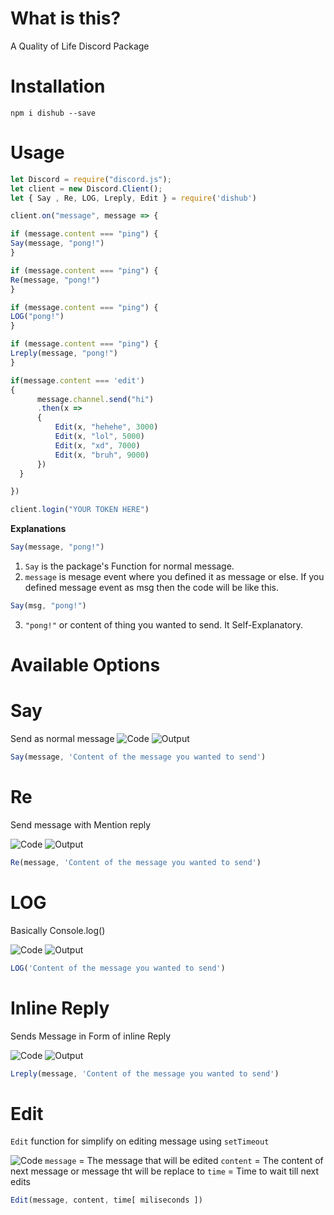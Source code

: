 # What is this?

A Quality of Life Discord Package

# Installation

`npm i dishub --save`

# Usage

```js
let Discord = require("discord.js");
let client = new Discord.Client();
let { Say , Re, LOG, Lreply, Edit } = require('dishub')

client.on("message", message => {

if (message.content === "ping") {
Say(message, "pong!")
}

if (message.content === "ping") {
Re(message, "pong!")
}

if (message.content === "ping") {
LOG("pong!")
}

if (message.content === "ping") {
Lreply(message, "pong!")
}

if(message.content === 'edit')
{
      message.channel.send("hi")
      .then(x => 
      {
          Edit(x, "hehehe", 3000)
          Edit(x, "lol", 5000)
          Edit(x, "xd", 7000)
          Edit(x, "bruh", 9000)
      })
  }

})

client.login("YOUR TOKEN HERE")
```

**Explanations**
```js
Say(message, "pong!")
```
1. `Say` is the package's Function for normal message.
2. `message` is mesage event where you defined it as message or else. If you defined message event as msg then the code will be like this.
```js
Say(msg, "pong!")
```
3. `"pong!"` or content of thing you wanted to send. It Self-Explanatory.
# Available Options
# Say
Send as normal message
![Code](https://cdn.discordapp.com/attachments/860798919311360030/860799177306931200/unknown.png)
![Output](https://cdn.discordapp.com/attachments/860798919311360030/860799307871813642/unknown.png)
```js
Say(message, 'Content of the message you wanted to send')
```
# Re
Send message with Mention reply

![Code](https://cdn.discordapp.com/attachments/860798919311360030/860799441501421588/unknown.png)
![Output](https://cdn.discordapp.com/attachments/860798919311360030/860799815104069642/unknown.png)
```js
Re(message, 'Content of the message you wanted to send')
```
# LOG
Basically Console.log()

![Code](https://cdn.discordapp.com/attachments/860798919311360030/860800271247605790/unknown.png)
![Output](https://cdn.discordapp.com/attachments/860798919311360030/860800158634344448/unknown.png)
```js
LOG('Content of the message you wanted to send')
```

# Inline Reply
Sends Message in Form of inline Reply

![Code](https://cdn.discordapp.com/attachments/860798919311360030/860800434389123102/unknown.png)
![Output](https://cdn.discordapp.com/attachments/860798919311360030/860800506179354634/unknown.png)
```js
Lreply(message, 'Content of the message you wanted to send')
```

# Edit
`Edit` function for simplify on editing message using `setTimeout`

![Code](https://cdn.discordapp.com/attachments/828007782221479946/863120884416118834/unknown.png)
`message` = The message that will be edited
`content` = The content of next message or message tht will be replace to
`time` = Time to wait till next edits

```js
Edit(message, content, time[ miliseconds ])
```
